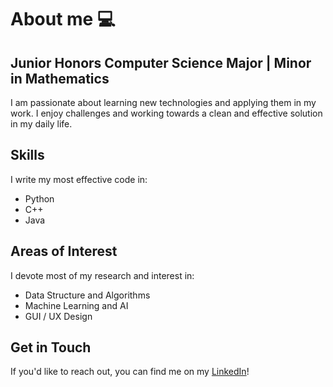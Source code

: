 # About me 💻

## Junior Honors Computer Science Major | Minor in Mathematics

I am passionate about learning new technologies and applying them in my work. I enjoy challenges and working towards a clean and effective solution in my daily life.

## Skills

I write my most effective code in:

- Python
- C++
- Java

## Areas of Interest

I devote most of my research and interest in:

- Data Structure and Algorithms
- Machine Learning and AI
- GUI / UX Design

## Get in Touch

If you'd like to reach out, you can find me on my [LinkedIn](https://linkedin.com/in/patrick-marrella)!
